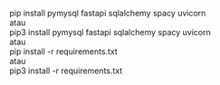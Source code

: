 pip install pymysql fastapi sqlalchemy spacy uvicorn
<br>atau<br>
pip3 install pymysql fastapi sqlalchemy spacy uvicorn
<br>atau<br> 
pip install -r requirements.txt
<br>atau<br>
pip3 install -r requirements.txt